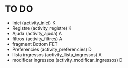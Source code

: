 # TO DO
- Inici  (activity_inici) K
- Registre  (activity_registre) K
- Ajuda  (activity_ajuda) A
- filtros   (activity_filtres) A
- fragment Bottom FET
- Preferencies   (activity_preferencies) D
- llista ingressos   (activity_llista_ingressos) A 
- modificar ingressos  (activity_modificar_ingressos) D
